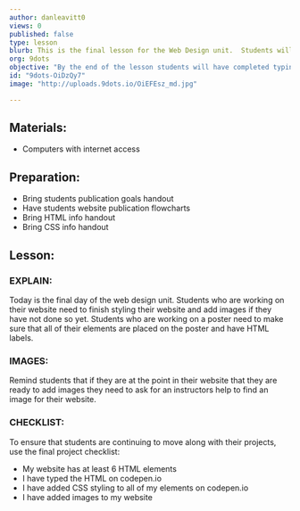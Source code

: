 ```yaml
---
author: danleavitt0
views: 0
published: false
type: lesson
blurb: This is the final lesson for the Web Design unit.  Students will wrap up their work on the website and share them with the class.
org: 9dots
objective: "By the end of the lesson students will have completed typing out all of their HTML on codepen.io, styling all of the elements on their site, and adding images to their website."
id: "9dots-OiDzQy7"
image: "http://uploads.9dots.io/OiEFEsz_md.jpg"

---
```


## Materials:
- Computers with internet access

## Preparation:
- Bring students publication goals handout
- Have students website publication flowcharts
- Bring HTML info handout
- Bring CSS info handout

## Lesson:
### EXPLAIN:
Today is the final day of the web design unit. Students who are working on their website need to finish styling their website and add images if they have not done so yet. Students who are working on a poster need to make sure that all of their elements are placed on the poster and have HTML labels.

### IMAGES:
Remind students that if they are at the point in their website that they are ready to add images they need to ask for an instructors help to find an image for their website.

### CHECKLIST:

To ensure that students are continuing to move along with their projects, use the final project checklist:

- My website has at least 6 HTML elements
- I have typed the HTML on codepen.io
- I have added CSS styling to all of my elements on codepen.io
- I have added images to my website
